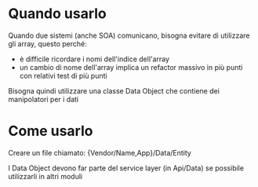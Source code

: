 # Quando usarlo

Quando due sistemi (anche SOA) comunicano, bisogna evitare di utilizzare gli array, questo perché:

- è difficile ricordare i nomi dell'indice dell'array
- un cambio di nome dell'array implica un refactor massivo in più punti con relativi test di più punti

Bisogna quindi utilizzare una classe Data Object che contiene dei manipolatori per i dati

# Come usarlo

Creare un file chiamato: {Vendor/Name,App}/Data/Entity

I Data Object devono far parte del service layer (in Api/Data) se possibile utilizzarli in altri moduli